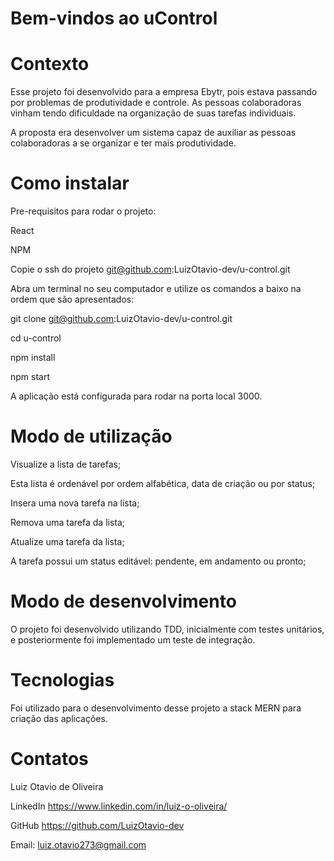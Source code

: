 # Bem-vindos ao uControl


# Contexto

Esse projeto foi desenvolvido para a empresa Ebytr, pois estava passando por problemas de produtividade e controle. As pessoas colaboradoras vinham tendo dificuldade na organização de suas tarefas individuais.

A proposta era desenvolver um sistema capaz de auxiliar as pessoas colaboradoras a se organizar e ter mais produtividade.


# Como instalar

Pre-requisitos para rodar o projeto:

React

NPM

Copie o ssh do projeto git@github.com:LuizOtavio-dev/u-control.git

Abra um terminal no seu computador e utilize os comandos a baixo na ordem que são apresentados:

git clone git@github.com:LuizOtavio-dev/u-control.git

cd u-control

npm install

npm start

A aplicação está configurada para rodar na porta local 3000.


# Modo de utilização

Visualize a lista de tarefas;

  Esta lista é ordenável por ordem alfabética, data de criação ou por status;
  
Insera uma nova tarefa na lista;

Remova uma tarefa da lista;

Atualize uma tarefa da lista;

A tarefa possui um status editável: pendente, em andamento ou pronto;


# Modo de desenvolvimento

O projeto foi desenvolvido utilizando TDD, inicialmente com testes unitários, e posteriormente foi implementado um teste de integração.


# Tecnologias

Foi utilizado para o desenvolvimento desse projeto a stack MERN para criação das aplicações.


# Contatos

Luiz Otavio de Oliveira

LinkedIn https://www.linkedin.com/in/luiz-o-oliveira/

GitHub https://github.com/LuizOtavio-dev

Email: luiz.otavio273@gmail.com
